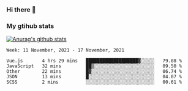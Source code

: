 ### Hi there 👋

### My gtihub stats

[![Anurag's github stats](https://github-readme-stats.vercel.app/api?username=gaozhidong)](https://github.com/gaozhidong/github-readme-stats)

<!--START_SECTION:waka-->
```text
Week: 11 November, 2021 - 17 November, 2021

Vue.js       4 hrs 29 mins   ███████████████████▓░░░░░   79.08 % 
JavaScript   32 mins         ██▒░░░░░░░░░░░░░░░░░░░░░░   09.50 % 
Other        22 mins         █▓░░░░░░░░░░░░░░░░░░░░░░░   06.74 % 
JSON         13 mins         █░░░░░░░░░░░░░░░░░░░░░░░░   04.07 % 
SCSS         2 mins          ░░░░░░░░░░░░░░░░░░░░░░░░░   00.61 % 
```
<!--END_SECTION:waka-->
